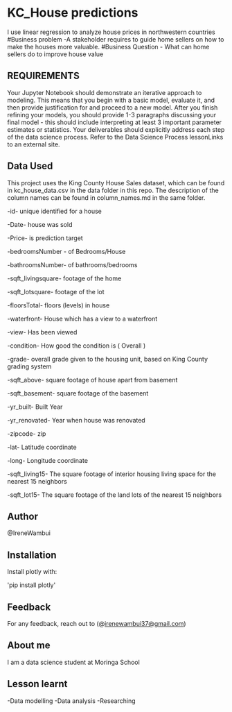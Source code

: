 # KC_House predictions

I use linear regression to analyze house prices in northwestern countries
#Business problem -A stakeholder requires to guide home sellers on how to make the houses more valuable.
#Business Question - What can home sellers do to improve house value

## REQUIREMENTS

Your Jupyter Notebook should demonstrate an iterative approach to modeling. This means that you begin with a basic model, evaluate it, and then provide justification for and proceed to a new model. After you finish refining your models, you should provide 1-3 paragraphs discussing your final model - this should include interpreting at least 3 important parameter estimates or statistics.
Your deliverables should explicitly address each step of the data science process. Refer to the Data Science Process lessonLinks to an external site.

## Data Used

This project uses the King County House Sales dataset, which can be found in kc_house_data.csv in the data folder in this repo. The description of the column names can be found in column_names.md in the same folder.

-id- unique identified for a house

-Date- house was sold

-Price- is prediction target

-bedroomsNumber - of Bedrooms/House

-bathroomsNumber- of bathrooms/bedrooms

-sqft_livingsquare- footage of the home

-sqft_lotsquare- footage of the lot

-floorsTotal- floors (levels) in house

-waterfront- House which has a view to a waterfront

-view- Has been viewed

-condition- How good the condition is ( Overall )

-grade- overall grade given to the housing unit, based on King County grading system

-sqft_above- square footage of house apart from basement

-sqft_basement- square footage of the basement

-yr_built- Built Year

-yr_renovated- Year when house was renovated

-zipcode- zip

-lat- Latitude coordinate

-long- Longitude coordinate

-sqft_living15- The square footage of interior housing living space for the nearest 15 neighbors

-sqft_lot15- The square footage of the land lots of the nearest 15 neighbors


## Author

@IreneWambui

## Installation

Install plotly with:

'pip install plotly'

## Feedback

For any feedback, reach out to (@irenewambui37@gmail.com)

## About me

I am a data science student at Moringa School

## Lesson learnt

-Data modelling
-Data analysis
-Researching
